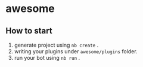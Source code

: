 # awesome

## How to start

1. generate project using `nb create` .
2. writing your plugins under `awesome/plugins` folder.
3. run your bot using `nb run` .
